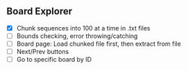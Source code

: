 
## Board Explorer

- [x] Chunk sequences into 100 at a time in .txt files
- [ ] Bounds checking, error throwing/catching
- [ ] Board page: Load chunked file first, then extract from file
- [ ] Next/Prev buttons
- [ ] Go to specific board by ID
